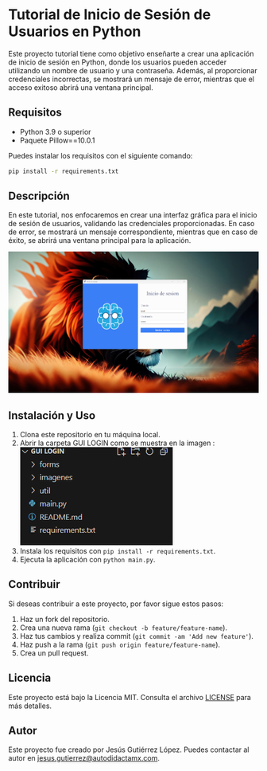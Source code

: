 # Tutorial de Inicio de Sesión de Usuarios en Python

Este proyecto tutorial tiene como objetivo enseñarte a crear una aplicación de inicio de sesión en Python, donde los usuarios pueden acceder utilizando un nombre de usuario y una contraseña. Además, al proporcionar credenciales incorrectas, se mostrará un mensaje de error, mientras que el acceso exitoso abrirá una ventana principal.

## Requisitos

- Python 3.9 o superior
- Paquete Pillow==10.0.1

Puedes instalar los requisitos con el siguiente comando:

```bash
pip install -r requirements.txt
```
## Descripción

En este tutorial, nos enfocaremos en crear una interfaz gráfica para el inicio de sesión de usuarios, validando las credenciales proporcionadas. En caso de error, se mostrará un mensaje correspondiente, mientras que en caso de éxito, se abrirá una ventana principal para la aplicación.

 ![parte delantera](imagenes/login.png)


## Instalación y Uso

1. Clona este repositorio en tu máquina local.
2. Abrir la carpeta GUI LOGIN como se muestra en la imagen :
![parte delantera](imagenes/Carpeta.png)
4. Instala los requisitos con `pip install -r requirements.txt`.
5. Ejecuta la aplicación con `python main.py`.

## Contribuir

Si deseas contribuir a este proyecto, por favor sigue estos pasos:

1. Haz un fork del repositorio.
2. Crea una nueva rama (`git checkout -b feature/feature-name`).
3. Haz tus cambios y realiza commit (`git commit -am 'Add new feature'`).
4. Haz push a la rama (`git push origin feature/feature-name`).
5. Crea un pull request.

## Licencia

Este proyecto está bajo la Licencia MIT. Consulta el archivo [LICENSE](LICENSE) para más detalles.

## Autor

Este proyecto fue creado por Jesús Gutiérrez López. Puedes contactar al autor en jesus.gutierrez@autodidactamx.com.
